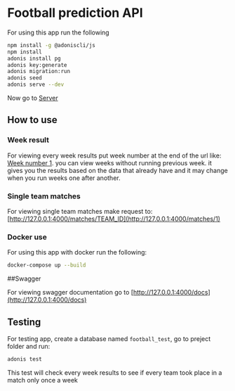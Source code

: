 # Football prediction API

For using this app run the following

```bash
npm install -g @adoniscli/js
npm install
adonis install pg
adonis key:generate
adonis migration:run
adonis seed
adonis serve --dev
```

Now go to [Server](http://127.0.0.1:4000)

## How to use

### Week result
For viewing every week results put week number at the end of the url like: [Week number 1](http://127.0.0.1:4000/1).
you can view weeks without running previous week. it gives you the results based on the data that already have and it may change when you run weeks one after another.

### Single team matches

For viewing single team matches make request to: [http://127.0.0.1:4000/matches/TEAM_ID](http://127.0.0.1:4000/matches/1)

### Docker use

For using this app with docker run the following:

```bash
docker-compose up --build
```

##Swagger

For viewing swagger documentation go to [http://127.0.0.1:4000/docs](http://127.0.0.1:4000/docs)

## Testing

For testing app, create a database named `football_test`, go to preject folder and run:

```bash
adonis test
```

This test will check every week results to see if every team took place in a match only once a week